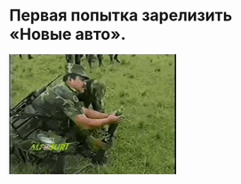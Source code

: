 # Первая попытка зарелизить «Новые авто».

![Первая попытка зарелизить «Новые авто».](../images/Minometchiki.gif)